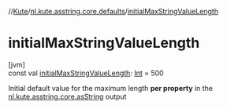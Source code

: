 //[Kute](../../index.md)/[nl.kute.asstring.core.defaults](index.md)/[initialMaxStringValueLength](initial-max-string-value-length.md)

# initialMaxStringValueLength

[jvm]\
const val [initialMaxStringValueLength](initial-max-string-value-length.md): [Int](https://kotlinlang.org/api/latest/jvm/stdlib/kotlin/-int/index.html) = 500

Initial default value for the maximum length **per property** in the [nl.kute.asstring.core.asString](../nl.kute.asstring.core/as-string.md) output
